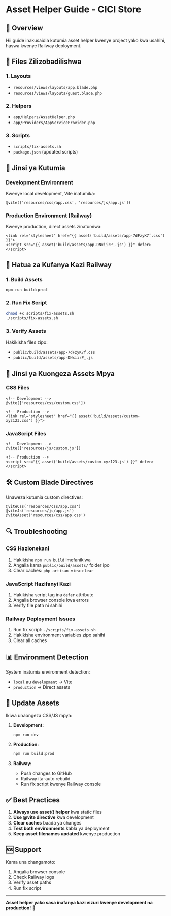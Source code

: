 # Asset Helper Guide - CICI Store

## 🎯 Overview
Hii guide inakusaidia kutumia asset helper kwenye project yako kwa usahihi, haswa kwenye Railway deployment.

## 📁 Files Zilizobadilishwa

### 1. Layouts
- `resources/views/layouts/app.blade.php`
- `resources/views/layouts/guest.blade.php`

### 2. Helpers
- `app/Helpers/AssetHelper.php`
- `app/Providers/AppServiceProvider.php`

### 3. Scripts
- `scripts/fix-assets.sh`
- `package.json` (updated scripts)

## 🔧 Jinsi ya Kutumia

### Development Environment
Kwenye local development, Vite inatumika:
```blade
@vite(['resources/css/app.css', 'resources/js/app.js'])
```

### Production Environment (Railway)
Kwenye production, direct assets zinatumiwa:
```blade
<link rel="stylesheet" href="{{ asset('build/assets/app-7dFzyK7f.css') }}">
<script src="{{ asset('build/assets/app-DNxiirP_.js') }}" defer></script>
```

## 🚀 Hatua za Kufanya Kazi Railway

### 1. Build Assets
```bash
npm run build:prod
```

### 2. Run Fix Script
```bash
chmod +x scripts/fix-assets.sh
./scripts/fix-assets.sh
```

### 3. Verify Assets
Hakikisha files zipo:
- `public/build/assets/app-7dFzyK7f.css`
- `public/build/assets/app-DNxiirP_.js`

## 📝 Jinsi ya Kuongeza Assets Mpya

### CSS Files
```blade
<!-- Development -->
@vite(['resources/css/custom.css'])

<!-- Production -->
<link rel="stylesheet" href="{{ asset('build/assets/custom-xyz123.css') }}">
```

### JavaScript Files
```blade
<!-- Development -->
@vite(['resources/js/custom.js'])

<!-- Production -->
<script src="{{ asset('build/assets/custom-xyz123.js') }}" defer></script>
```

## 🛠️ Custom Blade Directives

Unaweza kutumia custom directives:

```blade
@viteCss('resources/css/app.css')
@viteJs('resources/js/app.js')
@viteAsset('resources/css/app.css')
```

## 🔍 Troubleshooting

### CSS Hazionekani
1. Hakikisha `npm run build` imefanikiwa
2. Angalia kama `public/build/assets/` folder ipo
3. Clear caches: `php artisan view:clear`

### JavaScript Hazifanyi Kazi
1. Hakikisha script tag ina `defer` attribute
2. Angalia browser console kwa errors
3. Verify file path ni sahihi

### Railway Deployment Issues
1. Run fix script: `./scripts/fix-assets.sh`
2. Hakikisha environment variables zipo sahihi
3. Clear all caches

## 📊 Environment Detection

System inatumia environment detection:
- `local` au `development` → Vite
- `production` → Direct assets

## 🔄 Update Assets

Ikiwa unaongeza CSS/JS mpya:

1. **Development:**
   ```bash
   npm run dev
   ```

2. **Production:**
   ```bash
   npm run build:prod
   ```

3. **Railway:**
   - Push changes to GitHub
   - Railway ita-auto rebuild
   - Run fix script kwenye Railway console

## ✅ Best Practices

1. **Always use asset() helper** kwa static files
2. **Use @vite directive** kwa development
3. **Clear caches** baada ya changes
4. **Test both environments** kabla ya deployment
5. **Keep asset filenames updated** kwenye production

## 🆘 Support

Kama una changamoto:
1. Angalia browser console
2. Check Railway logs
3. Verify asset paths
4. Run fix script

---

**Asset helper yako sasa inafanya kazi vizuri kwenye development na production!** 🎉 